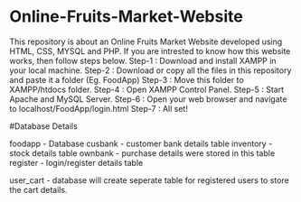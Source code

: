 # Online-Fruits-Market-Website
This repository is about an Online Fruits Market Website developed using HTML, CSS, MYSQL and PHP.
If you are intrested to know how this website works, then follow steps below.
Step-1 : Download and install XAMPP in your local machine.
Step-2 : Download or copy all the files in this repository and paste it a folder (Eg. FoodApp)
Step-3 : Move this folder to XAMPP/htdocs folder.
Step-4 : Open XAMPP Control Panel.
Step-5 : Start Apache and MySQL Server.
Step-6 : Open your web browser and navigate to localhost/FoodApp/login.html
Step-7 : All set! 

#Database Details

foodapp - Database
  cusbank - customer bank details table
  inventory - stock details table
  ownbank - purchase details were stored in this table
  register - login/register details table
  
user_cart - database will create seperate table for registered users to store the cart details.


